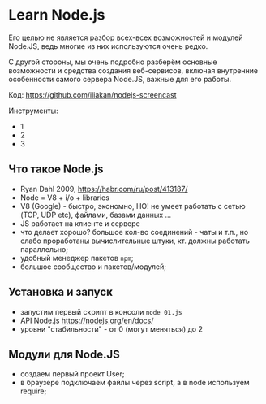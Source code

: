 # Learn Node.js

Его целью не является разбор всех-всех возможностей и модулей Node.JS, ведь многие из них используются очень редко.

С другой стороны, мы очень подробно разберём основные возможности и средства создания веб-сервисов, включая внутренние особенности самого сервера Node.JS, важные для его работы.

Код: https://github.com/iliakan/nodejs-screencast

Инструменты:
- 1
- 2
- 3

## Что такое Node.js

- Ryan Dahl 2009, https://habr.com/ru/post/413187/
- Node = V8 + i/o + libraries
- V8 (Google) - быстро, экономно, НО! не умеет работать с сетью (TCP, UDP etc), файлами, базами данных ...
- JS работает на клиенте и сервере
- что делает хорошо? большое кол-во соединений - чаты и т.п., но слабо проработаны вычислительные штуки, кт. должны работать параллельно;
- удобный менеджер пакетов `npm`;
- большое сообщество и пакетов/модулей;

## Установка и запуск

- запустим первый скрипт в консоли `node 01.js`
- API Node.js https://nodejs.org/en/docs/
- уровни "стабильности" - от 0 (могут меняться) до 2

## Модули для Node.JS

- создаем первый проект User;
- в браузере подключаем файлы через script, а в node используем require;
